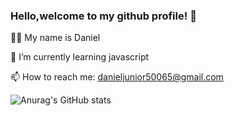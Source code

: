 ### Hello,welcome to my github profile! 👋


🙋‍♂️  My name is Daniel

🌱 I’m currently learning javascript

📫 How to reach me: danieljunior50065@gmail.com

![Anurag's GitHub stats](https://github-readme-stats.vercel.app/api?username=anuraghazra&hide=contribs,prs)
